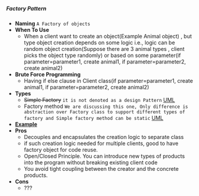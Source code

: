 ##### Factory Pattern
- **Naming** `A Factory of objects`
- **When To Use**
    - When a client want to create an object(Example Animal object) , but type object creation depends on some logic i.e., logic can be random object creation(Suppose there are 3 animal types , client picks the object type randomly) or based on some parameter(if parameter=parameter1, create animal1, if parameter=parameter2, create animal2) 
- **Brute Force Programming**
    - Having if else clause in Client class(if parameter=parameter1, create animal1, if parameter=parameter2, create animal2)
- **Types**
    - ~~Simple Factory~~ `it is not denoted as a design Pattern` [UML](./SimpleFactoryUML.jpg)
    - Factory method `We are discussing this one, Only difference is abstraction over Factory class to support different types of factory and Simple factory method can be static` [UML](./FactoryMethodUML.jpg)
- [**Example**](https://www.tutorialspoint.com/design_pattern/factory_pattern.htm)
- **Pros**
    - Decouples and encapsulates the creation logic to separate class
    - if such creation logic needed for multiple clients, good to have factory object for code reuse.
    - Open/Closed Principle. You can introduce new types of products into the program without breaking existing client code
    - You avoid tight coupling between the creator and the concrete products.
- **Cons**
    - ???